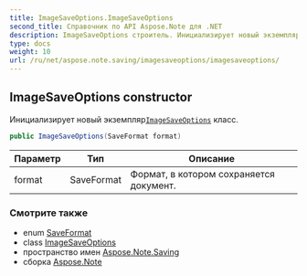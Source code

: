 ```yaml
---
title: ImageSaveOptions.ImageSaveOptions
second_title: Справочник по API Aspose.Note для .NET
description: ImageSaveOptions строитель. Инициализирует новый экземплярImageSaveOptions класс.
type: docs
weight: 10
url: /ru/net/aspose.note.saving/imagesaveoptions/imagesaveoptions/
---
```

## ImageSaveOptions constructor

Инициализирует новый экземпляр[`ImageSaveOptions`](../) класс.

```csharp
public ImageSaveOptions(SaveFormat format)
```

| Параметр | Тип | Описание |
| --- | --- | --- |
| format | SaveFormat | Формат, в котором сохраняется документ. |

### Смотрите также

* enum [SaveFormat](../../../aspose.note/saveformat/)
* class [ImageSaveOptions](../)
* пространство имен [Aspose.Note.Saving](../../imagesaveoptions/)
* сборка [Aspose.Note](../../../)


